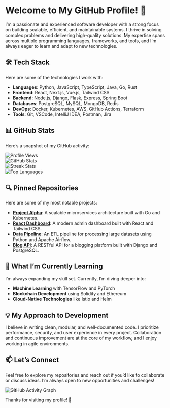 # Welcome to My GitHub Profile! 👋  

I’m a passionate and experienced software developer with a strong focus on building scalable, efficient, and maintainable systems. I thrive in solving complex problems and delivering high-quality solutions. My expertise spans across multiple programming languages, frameworks, and tools, and I’m always eager to learn and adapt to new technologies.  

## 🛠️ Tech Stack  
Here are some of the technologies I work with:  
- **Languages**: Python, JavaScript, TypeScript, Java, Go, Rust  
- **Frontend**: React, Next.js, Vue.js, Tailwind CSS  
- **Backend**: Node.js, Django, Flask, Express, Spring Boot  
- **Databases**: PostgreSQL, MySQL, MongoDB, Redis  
- **DevOps**: Docker, Kubernetes, AWS, GitHub Actions, Terraform  
- **Tools**: Git, VSCode, IntelliJ IDEA, Postman, Jira  

## 📊 GitHub Stats  
Here’s a snapshot of my GitHub activity:  

![Profile Views](https://komarev.com/ghpvc/?username=alejandrobrickman926&color=blue)  
![GitHub Stats](https://github-readme-stats.vercel.app/api?username=alejandrobrickman926&show_icons=true&theme=radical)  
![Streak Stats](https://github-readme-streak-stats.herokuapp.com/?user=alejandrobrickman926&theme=radical)  
![Top Languages](https://github-readme-stats.vercel.app/api/top-langs/?username=alejandrobrickman926&layout=compact&theme=radical)  

## 🔍 Pinned Repositories  
Here are some of my most notable projects:  
- **[Project Alpha](https://github.com/alejandrobrickman926/project-alpha)**: A scalable microservices architecture built with Go and Kubernetes.  
- **[React Dashboard](https://github.com/alejandrobrickman926/react-dashboard)**: A modern admin dashboard built with React and Tailwind CSS.  
- **[Data Pipeline](https://github.com/alejandrobrickman926/data-pipeline)**: An ETL pipeline for processing large datasets using Python and Apache Airflow.  
- **[Blog API](https://github.com/alejandrobrickman926/blog-api)**: A RESTful API for a blogging platform built with Django and PostgreSQL.  

## 🌱 What I’m Currently Learning  
I’m always expanding my skill set. Currently, I’m diving deeper into:  
- **Machine Learning** with TensorFlow and PyTorch  
- **Blockchain Development** using Solidity and Ethereum  
- **Cloud-Native Technologies** like Istio and Helm  

## 💡 My Approach to Development  
I believe in writing clean, modular, and well-documented code. I prioritize performance, security, and user experience in every project. Collaboration and continuous improvement are at the core of my workflow, and I enjoy working in agile environments.  

## 📫 Let’s Connect  
Feel free to explore my repositories and reach out if you’d like to collaborate or discuss ideas. I’m always open to new opportunities and challenges!  

![GitHub Activity Graph](https://activity-graph.herokuapp.com/graph?username=alejandrobrickman926&theme=react-dark)  

Thanks for visiting my profile! 🚀
